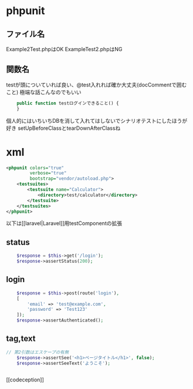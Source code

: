 # phpunit


## ファイル名

Example2Test.phpはOK 
ExampleTest2.phpはNG

## 関数名
testが頭についていれば良い、@test入れれば確か大丈夫(docCommentで囲むこと)
極端な話こんなのでもいい
```php
    public function testログインできること() {
    }
```

個人的にはいちいちDBを消して入れてはしないでシナリオテストにしたほうが好き
setUpBeforeClassとtearDownAfterClassね

# xml
```xml
<phpunit colors="true"
         verbose="true"
         bootstrap="vendor/autoload.php">
    <testsuites>
        <testsuite name="Calculator">
            <directory>test/calculator</directory>
        </testsuite>
    </testsuites>
</phpunit>
```


以下は[[laravel|Laravel]]用testComponentの拡張
## status

```php
    $response = $this->get('/login');
    $response->assertStatus(200);
```

## login

```php
    $response = $this->post(route('login'), 
    [
        'email' => 'test@example.com', 
        'password' => 'Test123'
    ]);
    $response->assertAuthenticated();
```

## tag,text

```php
// 第2引数はエスケープの有無
    $response->assertSee('<h1>ページタイトル</h1>', false);
    $response->assertSeeText('ようこそ');
    
```


[[codeception]]
